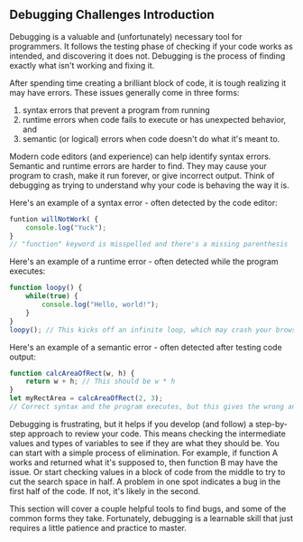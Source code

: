 ## Debugging Challenges Introduction

Debugging is a valuable and (unfortunately) necessary tool for programmers. It follows the testing phase of checking if your code works as intended, and discovering it does not. Debugging is the process of finding exactly what isn't working and fixing it.

After spending time creating a brilliant block of code, it is tough realizing it may have errors. These issues generally come in three forms:
1. syntax errors that prevent a program from running
2. runtime errors when code fails to execute or has unexpected behavior, and
3. semantic (or logical) errors when code doesn't do what it's meant to.

Modern code editors (and experience) can help identify syntax errors. Semantic and runtime errors are harder to find. They may cause your program to crash, make it run forever, or give incorrect output. Think of debugging as trying to understand why your code is behaving the way it is.

Here's an example of a syntax error - often detected by the code editor:
```js
funtion willNotWork( {
    console.log("Yuck");
}
// "function" keyword is misspelled and there's a missing parenthesis
```

Here's an example of a runtime error - often detected while the program executes:
```js
function loopy() {
    while(true) {
        console.log("Hello, world!");
    }
}
loopy(); // This kicks off an infinite loop, which may crash your browser
```

Here's an example of a semantic error - often detected after testing code output:

```js
function calcAreaOfRect(w, h) {
    return w + h; // This should be w * h
}
let myRectArea = calcAreaOfRect(2, 3);
// Correct syntax and the program executes, but this gives the wrong answer
```

Debugging is frustrating, but it helps if you develop (and follow) a step-by-step approach to review your code. This means checking the intermediate values and types of variables to see if they are what they should be. You can start with a simple process of elimination. For example, if function A works and returned what it's supposed to, then function B may have the issue. Or start checking values in a block of code from the middle to try to cut the search space in half. A problem in one spot indicates a bug in the first half of the code. If not, it's likely in the second.

This section will cover a couple helpful tools to find bugs, and some of the common forms they take. Fortunately, debugging is a learnable skill that just requires a little patience and practice to master.
